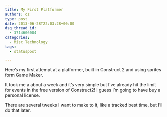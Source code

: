 ```yaml
---
title: My First Platformer
authors: oz
type: post
date: 2013-06-28T22:03:28+00:00
dsq_thread_id:
  - 3714606084
categories:
  - Misc Technology
tags:
  - statuspost

---
```


Here&#8217;s my first attempt at a platformer, built in Construct 2 and using sprites form Game Maker.

<span style="color: #99cc00;"><!--more--></span>

It took me a about a week and it&#8217;s very simple but I&#8217;ve already hit the limit for events in the free version of Construct2! I guess I&#8217;m going to have buy a personal license.

There are several tweeks I want to make to it, like a tracked best time, but I&#8217;ll do that later.
